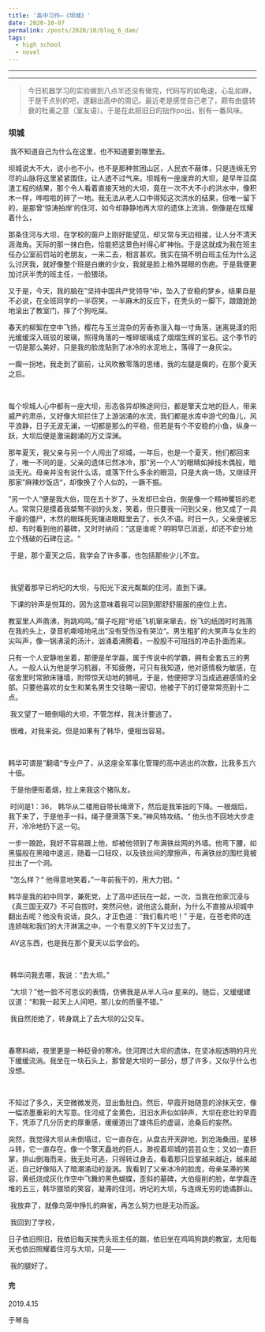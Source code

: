 ```yaml
---
title: '高中习作—《坝城》'
date: 2020-10-07
permalink: /posts/2020/10/blog_6_dam/
tags:
  - high school
  - novel
---
```


---

---



> 今日机器学习的实验做到八点半还没有做完，代码写的如龟速，心乱如麻，于是干点别的吧，遂翻出高中的周记。最近老是感觉自己老了，颇有由盛转衰的杜甫之意（室友语）。于是在此把旧日的拙作po出，别有一番风味。



### 坝城

​	我不知道自己为什么在这里，也不知道要到哪里去。

​	坝城说大不大，说小也不小，也不是那种贫困山区，人民衣不蔽体，只是连绵无穷尽的山脉将这里紧紧围住，让人透不过气来。坝城有一座废弃的大坝，是早年豆腐渣工程的结果，那个令人看着直接天地的大坝，竟在一次不大不小的洪水中，像积木一样，哗啦啦的碎了一地。我无法从老人口中得知这次洪水的结果，但唯一留下的，是那曾‘惊涛拍岸’的住河，如今却静静地再大坝的遗体上流淌，倒像是在炫耀着什么，

​	那条住河与大坝，在学校的窗户上刚好能望见，却又常与天边相接，让人分不清天涯海角。天际的那一抹白色，恰能把这景色衬得心旷神怡。于是这就成为我在班主任办公室前罚站的老朋友，一来二去，相言甚欢。我实在搞不明白班主任为什么这么讨厌我，就好像整个班是白嫩的少女，我就是脸上格外晃眼的伤疤。于是我便更加讨厌半秃的班主任，一脸猥琐。

​	又于是，今天，我的脑在”坚持中国共产党领导“中，坠入了安稳的梦乡。结果自是不必说，在全班同学的一半窃笑，一半麻木的反应下，在秃头的一脚下，踉踉跄跄地滚出了教室门，摔了个狗吃屎。

​	春天的柳絮在空中飞扬，樱花与玉兰混杂的芳香弥漫入每一寸角落，迷离晃漾的阳光缓缓深入斑驳的玻璃，照得角落的一堆碎玻璃成了熠熠生辉的宝石。这个季节的一切是那么美好，只是我的脸庞贴到了冰冷的水泥地上，落得了一身灰尘。

​	一瘸一拐地，我走到了窗前，让风吹散零落的思绪，我的左腿是瘸的，在那个夏天之后。

<br>

每个坝城人心中都有一座大坝，形态各异却殊途同归，都是擎天立地的巨人，带来威严的肃杀，又好像大坝拦住了上游汹涌的水流，我们都是水库中游弋的鱼儿，风平浪静，日子无波无澜，一切都是那么的平稳，但若是有个不安稳的小鱼，纵身一跃，大坝后便是激湍翻涌的万丈深渊。

​	那年夏天，我父亲与另一个人闯出了坝城，一年后，也是一个夏天，他们都回来了，唯一不同的是，父亲的遗体已然冰冷，那”另一个人“的眼睛如掉线木偶般，暗淡无光。母亲并没有说什么话，或落下什么多余的眼泪，只是大病一场，又继续开那家”麻辣炒饭店“，却像换了个人似的，一蹶不振。

​	”另一个人“便是我大伯，现在五十岁了，头发却已全白，倒是像一个精神矍铄的老人。常常只是摸着我桀骜不驯的头发，笑着，但只要我一问到父亲，他又成了一具干瘪的僵尸，木然的眼珠死死镶进眼眶里去了，长久不语。时日一久，父亲便被忘却，有时看到他的墓碑，又时时纳闷：”这是谁呢？明明早已消逝，却还不安分地立个残破的石碑在这。“

​	于是，那个夏天之后，我学会了许多事，也包括那些少儿不宜。

<br>

​	我望着那早已坍圮的大坝，与阳光下波光粼粼的住河，直到下课。

​	下课的铃声是悦耳的，因为这意味着我可以回到那舒舒服服的座位上去。

​	教室里人声鼎沸，狗跳鸡鸣。”瘸子吃翔“号纸飞机窜来窜去，纷飞的纸团时时溅落在我的头上，录音机嘶哑地吼出”没有受伤没有哭泣“。男生粗犷的大笑声与女生的尖叫声，像一锅沸滚的汤汁，汹涌着沸腾着，一股股不可阻挡的冲击扑面而来。

​	只有一个人安静地坐着，那便是牟学磊，属于传说中的学霸，拥有全套五三的男人。一般人认为他是学习机器，不知疲倦，可只有我知道，他对感情极为敏感，在宿舍里时常掀床锤墙，附带惊天动地的狮吼，于是，他便把学习当成逃避感情的全部。只要他喜欢的女生和某名男生交往略一密切，他被子下的灯便常常亮到十二点。

​	我又望了一眼倒塌的大坝，不管怎样，我决计要逃了。

​	很难，对我来说。但是如果有了韩华，便相当容易。

<br>

​	韩华可谓是”翻墙“专业户了，从这座全军事化管理的高中逃出的次数，比我多五六十倍。

​	于是他便衔着烟，拉上来我这个猪队友。

​	时间是1：36， 韩华从二楼用自带长绳滑下，然后是我笨拙的下降。一根烟后，我下来了，于是他手一抖，绳子便滑落下来。”神风特攻结。“ 他头也不回地大步走开，冷冷地扔下这一句。

​	一步一踉跄，我好不容易跟上他，却被他领到了布满铁丝网的外墙。他弯下腰，如黑猫般在黑暗中逡巡，随着一口轻叹，以及铁丝间的摩擦声，布满铁丝的围栏竟被拉出了一个洞。

​	”怎么样？“ 他得意地笑着，”一年前我干的，用大力钳。“

​	韩华是我的初中同学，兼死党，上了高中还玩在一起，一次，当我在他家沉浸与《真三国无双7》不可自拔时，突然问他，说他这么能耐，为什么不直接从坝城中翻出去呢？他没有说话，良久，才正色道：”我们看片吧！” 于是，在苍老师的连连娇喘和我们的大汗淋漓之中，一个有意义的下午又过去了。

​	AV这东西，也是我在那个夏天以后学会的。

<br>

​	韩华问我去哪，我说：“去大坝。”

​	“大坝？”他一脸不可思议的表情，仿佛我是从半人马$\alpha$ 星来的。随后，又缓缓建议道：“和我一起天上人间吧，那儿女的质量不错。”

​	我自然拒绝了，转身跳上了去大坝的公交车。

<br>

​	春寒料峭，夜里更是一种砭骨的寒冷。住河跨过大坝的遗体，在坚冰般透明的月光下缓缓流淌。我坐在一块石头上，那曾是大坝的一部分，想了许多，又似乎什么也没想。

<br>

​	不知过了多久，天空微微发亮，显出鱼肚白。然后，早霞开始随意的涂抹天空，像一幅浓墨重彩的大写意。住河成了金黄色，汩汩水声似如钟声，大坝在悲壮的早霞下，凭添了几分历史的厚重感，缓缓道出了雄伟后的虚诞，沧桑后的妄然。

​	突然，我觉得大坝从未倒塌过，它一直存在，从盘古开天辟地，到沧海桑田，星移斗转，它一直存在。像一个擎天矗地的巨人，渺视着坝城的芸芸众生；又如一直巨掌，排山倒海而来，我无处可逃，只得转过身去，看着那只巨掌越来越近，越来越近，自己好像陷入了暗潮涌动的漩涡。我看到了父亲冰冷的脸庞，母亲呆滞的笑容，黄纸烧成灰化作空中飞舞的黑色蝴蝶，歪斜的墓碑，大伯瘦削的脸，牟学磊连堆的五三，韩华猥琐的笑容，凝滞的住河，坍圮的大坝，与连绵无穷的诡谲群山。

​	我放弃了，就像鸟笼中挣扎的麻雀，再怎么努力也是无功而返。

​	我回到了学校，

​	日子依旧照旧，我依旧每天挨秃头班主任的踹，依旧坐在鸡鸣狗跳的教室，太阳每天也依旧照耀着住河与大坝，只是——

​	我的腿好了。



#### 完

2019.4.15

于琴岛

